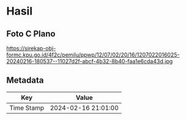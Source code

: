 # Hasil

## Foto C Plano

https://sirekap-obj-formc.kpu.go.id/4f2c/pemilu/ppwp/12/07/02/20/16/1207022016025-20240216-180537--11027d2f-abcf-4b32-8b40-faa1e6cda43d.jpg


## Metadata

| Key        | Value               |
| ---------- | ------------------- |
| Time Stamp | 2024-02-16 21:01:00 |



